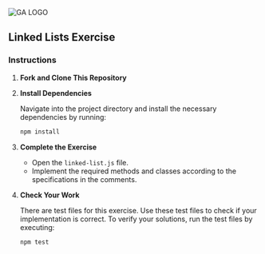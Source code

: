 ![GA LOGO](https://ga-dash.s3.amazonaws.com/production/assets/logo-9f88ae6c9c3871690e33280fcf557f33.png)

## Linked Lists Exercise

### Instructions

1. **Fork and Clone This Repository**

2. **Install Dependencies**

   Navigate into the project directory and install the necessary dependencies by running:

   ```bash
   npm install
   ```

3. **Complete the Exercise**

   - Open the `linked-list.js` file.
   - Implement the required methods and classes according to the specifications in the comments.

4. **Check Your Work**

   There are test files for this exercise. Use these test files to check if your implementation is correct.
   To verify your solutions, run the test files by executing:

   ```bash
   npm test
   ```
